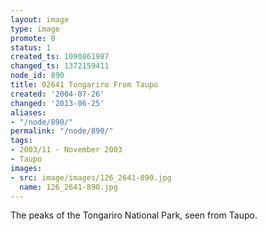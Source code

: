 ```yaml
---
layout: image
type: image
promote: 0
status: 1
created_ts: 1090861987
changed_ts: 1372159411
node_id: 890
title: 02641 Tongariro From Taupo
created: '2004-07-26'
changed: '2013-06-25'
aliases:
- "/node/890/"
permalink: "/node/890/"
tags:
- 2003/11 - November 2003
- Taupo
images:
- src: image/images/126_2641-890.jpg
  name: 126_2641-890.jpg
---
```

The peaks of the Tongariro National Park, seen from Taupo.
